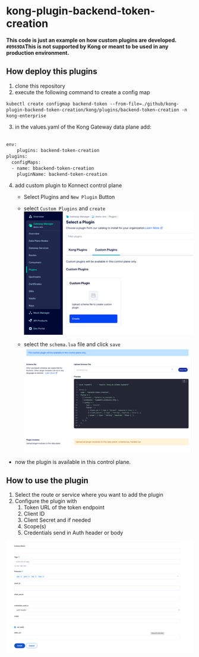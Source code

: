 # kong-plugin-backend-token-creation
**This code is just an example on how custom plugins are developed.**
**`#0969DA`This is not supported by Kong or meant to be used in any production environment.**

## How deploy this plugins

1) clone this repository
2)  execute the following command to create a config map
```
kubectl create configmap backend-token --from-file=./github/kong-plugin-backend-token-creation/kong/plugins/backend-token-creation -n kong-enterprise 
```

3) in the values.yaml of the Kong Gateway data plane add:
```

env:
    plugins: backend-token-creation
plugins: 
  configMaps:
  - name: bbackend-token-creation
    pluginName: backend-token-creation
```

4) add custom plugin to Konnect control plane
    - Select Plugins and ```New Plugin``` Button
    - select ```Custom Plugins``` and ```create```
 ![Alt text](images/custom-plugin.png?raw=true "Kong - Plugin")

    - select the ```schema.lua``` file and click ```save```
![Alt text](images/create-custom-plugin.png?raw=true "Kong - Plugin")
- now the plugin is available in this control plane.

## How to use the plugin

1) Select the route or service where you want to add the plugin
2) Configure the plugin with 
   1) Token URL of the token endpoint
   2) Client ID
   3) Client Secret and if needed
   4) Scope(s)
   5) Credentials send in Auth header or body

![Alt text](images/configure-plugin.png?raw=true "Kong - Plugin")

